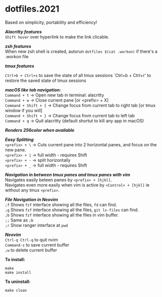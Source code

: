 # dotfiles.2021
Based on simplicity, portability and efficiency!

***Alacritty features***  
`Shift hover` over hyperlink to make the link clicable.  

***zsh features***  
When new zsh shell is created, autorun `dotfiles $(cat .workon)` if there's a .workon file  

***tmux features***  

`Ctrl+b + Ctrl+s` to save the state of all tmux sessions
`Ctrl+b + Ctrl+r' to restore the saved state of tmux sessions

***macOS like tab navigation:***  
`Command + t`         -> Open new tab in terminal: alacritty  
`Command + w`         -> Close current pane [or \<prefix\> + X]  
`Command + Shift + {` -> Change focus from current tab to right tab [or tmux window if you will]  
`Command + Shift + }` -> Change focus from current tab to left tab  
`Command + q`         -> Quit alacritty (default shortut to kill any app in macOS)


***Renders 256color when available***  
  
***Easy Splitting***  
`<prefix> + \` -> Cuts current pane into 2 horizontal panes, and focus on the new pane.  
`<prefix> + |` -> full width - requires Shift  
`<prefix> + -` -> split horizontally  
`<prefix> + _` -> full width - requires Shift  
  
***Navigation in between tmux panes and tmux panes with vim***  
Navigates easily beteen panes by `<prefix> + [hjkl]`.  
Navigates even more easily when vim is active by `<Control> + [hjkl]` ie without any tmux `<prefix>`.  

***File Navigation in Neovim***  
`;f` Shows `fzf` interface showing all the files, `fd` can find.  
`;g` Shows `fzf` interface showing all the files, `git ls-files` can find.  
`;b` Shows `fzf` interface showing all the files in vim buffer.  
`;;` Same as `;b`  
`;r` Show ranger interface at `pwd`  


***Neovim***  
`Ctrl-q Ctrl-q` to quit nvim  
`Command-s` to save current buffer  
`;w`  to delete current buffer  

**To install:**
```
make
make install
```

**To uninstall:**
```
make clean
```
